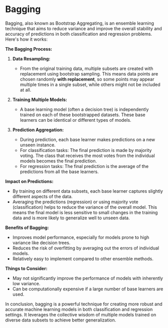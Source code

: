 # Bagging

Bagging, also known as Bootstrap Aggregating, is an ensemble learning technique that aims to reduce variance and improve the overall stability and accuracy of predictions in both classification and regression problems. Here's how it works:

**The Bagging Process:**

1. **Data Resampling:**
    - From the original training data, multiple subsets are created with replacement using bootstrap sampling. This means data points are chosen randomly **with replacement**, so some points may appear multiple times in a single subset, while others might not be included at all.

2. **Training Multiple Models:**
    - A base learning model (often a decision tree) is independently trained on each of these bootstrapped datasets. These base learners can be identical or different types of models.

3. **Prediction Aggregation:**
    - During prediction, each base learner makes predictions on a new unseen instance.
    - For classification tasks: The final prediction is made by majority voting. The class that receives the most votes from the individual models becomes the final prediction.
    - For regression tasks: The final prediction is the average of the predictions from all the base learners.

**Impact on Predictions:**

- By training on different data subsets, each base learner captures slightly different aspects of the data.
- Averaging the predictions (regression) or using majority vote (classification) helps to reduce the variance of the overall model. This means the final model is less sensitive to small changes in the training data and is more likely to generalize well to unseen data.

**Benefits of Bagging:**

- Improves model performance, especially for models prone to high variance like decision trees.
- Reduces the risk of overfitting by averaging out the errors of individual models.
- Relatively easy to implement compared to other ensemble methods.

**Things to Consider:**

- May not significantly improve the performance of models with inherently low variance.
- Can be computationally expensive if a large number of base learners are used.

In conclusion, bagging is a powerful technique for creating more robust and accurate machine learning models in both classification and regression settings. It leverages the collective wisdom of multiple models trained on diverse data subsets to achieve better generalization.

